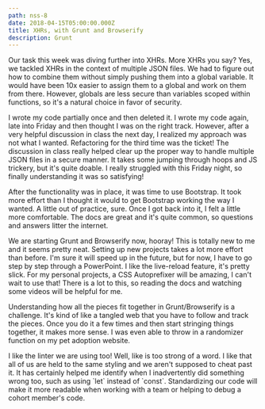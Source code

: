 ```yaml
---
path: nss-8
date: 2018-04-15T05:00:00.000Z
title: XHRs, with Grunt and Browserify
description: Grunt
---
```

Our task this week was diving further into XHRs. More XHRs you say? Yes, we tackled XHRs in the context of multiple JSON files. We had to figure out how to combine them without simply pushing them into a global variable. It would have been 10x easier to assign them to a global and work on them from there. However, globals are less secure than variables scoped within functions, so it's a natural choice in favor of security.

I wrote my code partially once and then deleted it. I wrote my code again, late into Friday and then thought I was on the right track. However, after a very helpful discussion in class the next day, I realized my approach was not what I wanted. Refactoring for the third time was the ticket! The discussion in class really helped clear up the proper way to handle multiple JSON files in a secure manner. It takes some jumping through hoops and JS trickery, but it's quite doable. I really struggled with this Friday night, so finally understanding it was so satisfying!

After the functionality was in place, it was time to use Bootstrap. It took more effort than I thought it would to get Bootstrap working the way I wanted. A little out of practice, sure. Once I got back into it, I felt a little more comfortable. The docs are great and it's quite common, so questions and answers litter the internet.

We are starting Grunt and Browserify now, hooray! This is totally new to me and it seems pretty neat. Setting up new projects takes a lot more effort than before. I'm sure it will speed up in the future, but for now, I have to go step by step through a PowerPoint. I like the live-reload feature, it's pretty slick. For my personal projects, a CSS Autoprefixer will be amazing, I can't wait to use that! There is a lot to this, so reading the docs and watching some videos will be helpful for me.

Understanding how all the pieces fit together in Grunt/Browserify is a challenge. It's kind of like a tangled web that you have to follow and track the pieces. Once you do it a few times and then start stringing things together, it makes more sense. I was even able to throw in a randomizer function on my pet adoption website.

I like the linter we are using too! Well, like is too strong of a word. I like that all of us are held to the same styling and we aren't supposed to cheat past it. It has certainly helped me identify when I inadvertently did something wrong too, such as using \`let\` instead of \`const\`. Standardizing our code will make it more readable when working with a team or helping to debug a cohort member's code.